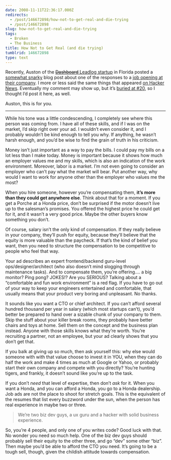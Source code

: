 ```yaml
---
date: 2008-11-11T22:36:17.000Z
redirects:
  - /post/146672898/how-not-to-get-real-and-die-trying
  - /post/146672898
slug: how-not-to-get-real-and-die-trying
tags:
  - Broken
  - The Business
title: How Not to Get Real (and die trying)
tumblrid: 146672898
type: text
---
```

<p>Recently, Auston of the <a href="http://getrealordie.com/"><del datetime="2008-11-12T16:30:10+00:00">Dashboard</del> Leadlog startup</a> in Florida posted a <a href="http://getrealordie.com/?p=12">somewhat snarky</a> blog post about one of the responses to a <a href="http://www.krop.com/jobs/n6ky3/">job opening at their company</a>.  I more or less said the same things that appeared <a href="http://news.ycombinator.com/item?id=360574">on Hacker News</a>.  Eventually my comment may show up, but it&rsquo;s <a href="http://getrealordie.com/?p=12#comment-20">buried at #20</a>, so I thought I&rsquo;d post it here, as well.</p>

<p>Auston, this is for you.</p>

<hr><p>While his tone was a little condescending, I completely see where this person was coming from.  I have all of these skills, and if I was on the market, I&rsquo;d skip right over your ad.  I wouldn&rsquo;t even consider it, and I probably wouldn&rsquo;t be kind enough to tell you why.  If anything, he wasn&rsquo;t harsh enough, and you&rsquo;d be wise to find the grain of truth in his criticism.</p>

<p>Money isn&rsquo;t just important as a way to pay the bills.  I could pay my bills on a lot less than I make today.  Money is important because it shows how much an employer values me and my skills, which is also an indication of the work environment.  Moreover, labor is a market.  I&rsquo;m not even going to consider an employer who can&rsquo;t pay what the market will bear.  Put another way, why would I want to work for anyone other than the employer who values me the most?</p>

<p>When you hire someone, however you&rsquo;re compensating them, <strong>it&rsquo;s more than they could get anywhere else</strong>.  Think about that for a moment.  If you get a Porche at a Honda price, don&rsquo;t be surprised if the motor doesn&rsquo;t live up to the salesman&rsquo;s promises.  You offered the highest price he could get for it, and it wasn&rsquo;t a very good price.  Maybe the other buyers know something you don&rsquo;t.</p>

<p>Of course, salary isn&rsquo;t the only kind of compensation.  If they really believe in your company, they&rsquo;ll push for equity, because they&rsquo;ll believe that the equity is more valuable than the paycheck.  If that&rsquo;s the kind of belief you want, then you need to structure the compensation to be competitive to people who feel that way.</p>

<p>Your ad describes an expert frontend/backend guru-level ops/designer/architect (who also doesn&rsquo;t mind slogging through maintenance tasks).  And to compensate them, you&rsquo;re offering&hellip;. a big monitor? Ping pong? JOKES!? Are you SERIOUS?  Talking about a &ldquo;comfortable and fun work environment&rdquo; is a red flag.  If you have to go out of your way to keep your engineers entertained and comfortable, that usually means that your product very boring and unpleasant.  No thanks.</p>

<p>It sounds like you want a CTO or chief architect.  If you can&rsquo;t afford several hundred thousand per year in salary (which most startups can&rsquo;t), you&rsquo;d better be prepared to hand over a sizable chunk of your company to them.  Skip the stuff about your killer break rooms, they probably have better chairs and toys at home.  Sell them on the concept and the business plan instead.  Anyone with those skills knows what they&rsquo;re worth.  You&rsquo;re recruiting a partner, not an employee, but your ad clearly shows that you don&rsquo;t get that.</p>

<p>If you balk at giving up so much, then ask yourself this: why else would someone with with that value choose to invest it in YOU, when they can do half the work and make 4 times as much at Google or Yahoo, or probably start their own company and compete with you directly?  You&rsquo;re hunting tigers, and frankly, it doesn&rsquo;t sound like you&rsquo;re up to the task.</p>

<p>If you don&rsquo;t <em>need</em> that level of expertise, then don&rsquo;t <em>ask</em> for it.  When you want a Honda, and you can afford a Honda, you go to a Honda dealership.  Job ads are not the place to shoot for stretch goals.  This is the equivalent of the resumes that list every buzzword under the sun, when the person has real experience in maybe two or three.</p>

<blockquote>We&rsquo;re two biz dev guys, a ux guru and a hacker with solid business experience.</blockquote>

<p>So, you&rsquo;re 4 people, and only one of you writes code?  Good luck with that.  No wonder you need so much help.  One of the biz dev guys should probably sell their equity to the other three, and go &ldquo;dev&rdquo; some other &ldquo;biz&rdquo;.  Then maybe you&rsquo;d be able to afford the CTO you need.  It&rsquo;s going to be a tough sell, though, given the childish attitude towards compensation.</p>
